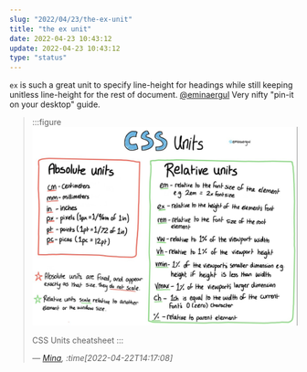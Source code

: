 ```yaml
---
slug: "2022/04/23/the-ex-unit"
title: "the ex unit"
date: 2022-04-23 10:43:12
update: 2022-04-23 10:43:12
type: "status"
---
```


`ex` is such a great unit to specify line-height for headings while still keeping unitless line-height for the rest of document. [@eminaergul](https://minacodes.com/) Very nifty "pin-it on your desktop" guide.

> :::figure
> ![CSS Units cheatsheet](./images/2022-04-23-10-43-12-the-ex-unit-01.jpg)
>
> CSS Units cheatsheet
> :::
>
> <cite>&mdash; [Mina](https://twitter.com/xmina141/status/1517507799646982146), :time[2022-04-22T14:17:08]</cite>
